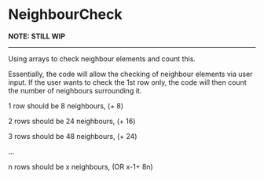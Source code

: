 # NeighbourCheck
**NOTE: STILL WIP**

____________________________________________________________________


Using arrays to check neighbour elements and count this.


Essentially, the code will allow the checking of neighbour elements via user input. If the user wants to check the 1st row only, the code will then count the number of neighbours surrounding it. 


1 row should be 8 neighbours, (+ 8)

2 rows should be 24 neighbours, (+ 16)

3 rows should be 48 neighbours, (+ 24)

...

n rows should be x neighbours, (OR x-1+ 8n)
